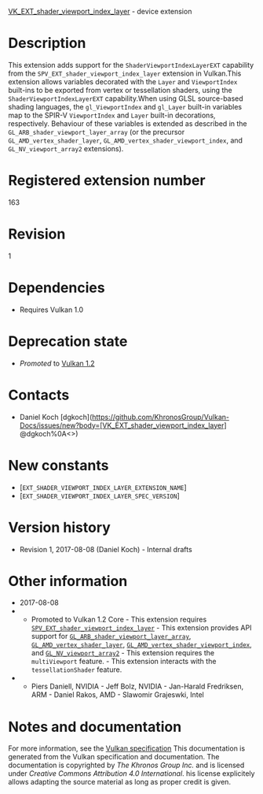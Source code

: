 [VK_EXT_shader_viewport_index_layer](https://www.khronos.org/registry/vulkan/specs/1.3-extensions/man/html/VK_EXT_shader_viewport_index_layer.html) - device extension

# Description
This extension adds support for the `ShaderViewportIndexLayerEXT`
capability from the `SPV_EXT_shader_viewport_index_layer` extension in
Vulkan.This extension allows variables decorated with the `Layer` and
`ViewportIndex` built-ins to be exported from vertex or tessellation
shaders, using the `ShaderViewportIndexLayerEXT` capability.When using GLSL source-based shading languages, the `gl_ViewportIndex`
and `gl_Layer` built-in variables map to the SPIR-V `ViewportIndex`
and `Layer` built-in decorations, respectively.
Behaviour of these variables is extended as described in the
`GL_ARB_shader_viewport_layer_array` (or the precursor
`GL_AMD_vertex_shader_layer`, `GL_AMD_vertex_shader_viewport_index`, and
`GL_NV_viewport_array2` extensions).

# Registered extension number
163

# Revision
1

# Dependencies
- Requires Vulkan 1.0

# Deprecation state
- *Promoted* to [Vulkan 1.2](https://www.khronos.org/registry/vulkan/specs/1.3-extensions/html/vkspec.html#versions-1.2-promotions)

# Contacts
- Daniel Koch [dgkoch](https://github.com/KhronosGroup/Vulkan-Docs/issues/new?body=[VK_EXT_shader_viewport_index_layer] @dgkoch%0A<<Here describe the issue or question you have about the VK_EXT_shader_viewport_index_layer extension>>)

# New constants
- [`EXT_SHADER_VIEWPORT_INDEX_LAYER_EXTENSION_NAME`]
- [`EXT_SHADER_VIEWPORT_INDEX_LAYER_SPEC_VERSION`]

# Version history
- Revision 1, 2017-08-08 (Daniel Koch)  - Internal drafts

# Other information
* 2017-08-08
*   - Promoted to Vulkan 1.2 Core  - This extension requires [`SPV_EXT_shader_viewport_index_layer`](https://htmlpreview.github.io/?https://github.com/KhronosGroup/SPIRV-Registry/blob/master/extensions/EXT/SPV_EXT_shader_viewport_index_layer.html)  - This extension provides API support for [`GL_ARB_shader_viewport_layer_array`](https://www.khronos.org/registry/OpenGL/extensions/ARB/ARB_shader_viewport_layer_array.txt), [`GL_AMD_vertex_shader_layer`](https://www.khronos.org/registry/OpenGL/extensions/AMD/AMD_vertex_shader_layer.txt), [`GL_AMD_vertex_shader_viewport_index`](https://www.khronos.org/registry/OpenGL/extensions/AMD/AMD_vertex_shader_viewport_index.txt), and [`GL_NV_viewport_array2`](https://www.khronos.org/registry/OpenGL/extensions/NV/NV_viewport_array2.txt)  - This extension requires the `multiViewport` feature.  - This extension interacts with the `tessellationShader` feature. 
*   - Piers Daniell, NVIDIA  - Jeff Bolz, NVIDIA  - Jan-Harald Fredriksen, ARM  - Daniel Rakos, AMD  - Slawomir Grajeswki, Intel
# Notes and documentation
For more information, see the [Vulkan specification](https://www.khronos.org/registry/vulkan/specs/1.3-extensions/html/vkspec.html)
This documentation is generated from the Vulkan specification and documentation.
The documentation is copyrighted by *The Khronos Group Inc.* and is licensed under *Creative Commons Attribution 4.0 International*.
his license explicitely allows adapting the source material as long as proper credit is given.
        